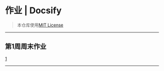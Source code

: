 # 作业 | Docsify #
> 本仓库使用[MIT License](https://raw.githubusercontent.com/CMSZ002/hw/main/LICENSE)
-----
## 第1周周末作业 ##
[1](../hw/example.md ':include :type=markdown')
*****
